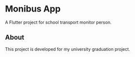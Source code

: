 # Monibus App

A Flutter project for school transport monitor person.

## About

This project is developed for my university graduation project.
